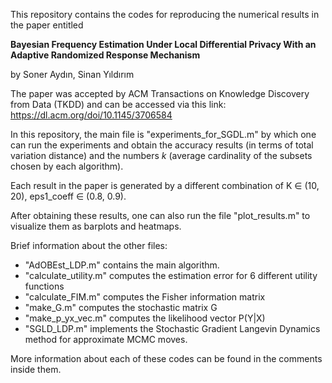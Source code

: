 This repository contains the codes for reproducing the numerical results in the paper entitled

**Bayesian Frequency Estimation Under Local Differential Privacy With an Adaptive Randomized Response Mechanism**

by Soner Aydın, Sinan Yıldırım

The paper was accepted by ACM Transactions on Knowledge Discovery from Data (TKDD) and can be accessed via this link: https://dl.acm.org/doi/10.1145/3706584

In this repository, the main file is "experiments_for_SGDL.m" by which one can run the experiments and obtain the accuracy results (in terms of total variation distance) and the numbers $k$ (average cardinality of the subsets chosen by each algorithm). 

Each result in the paper is generated by a different combination of K $\in$ (10, 20), eps1_coeff $\in$ (0.8, 0.9).

After obtaining these results, one can also run the file "plot_results.m" to visualize them as barplots and heatmaps.

Brief information about the other files:
- "AdOBEst_LDP.m" contains the main algorithm.
- "calculate_utility.m" computes the estimation error for 6 different utility functions
- "calculate_FIM.m" computes the Fisher information matrix
- "make_G.m" computes the stochastic matrix G
- "make_p_yx_vec.m" computes the likelihood vector P(Y|X)
- "SGLD_LDP.m" implements the Stochastic Gradient Langevin Dynamics method for approximate MCMC moves.

More information about each of these codes can be found in the comments inside them.

